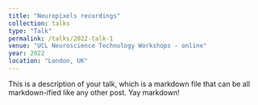 ```yaml
---
title: "Neuropixels recordings"
collection: talks
type: "Talk"
permalink: /talks/2022-talk-1
venue: "UCL Neuroscience Technology Workshops - online"
year: 2022
location: "London, UK"
---
```


This is a description of your talk, which is a markdown file that can be all markdown-ified like any other post. Yay markdown!
